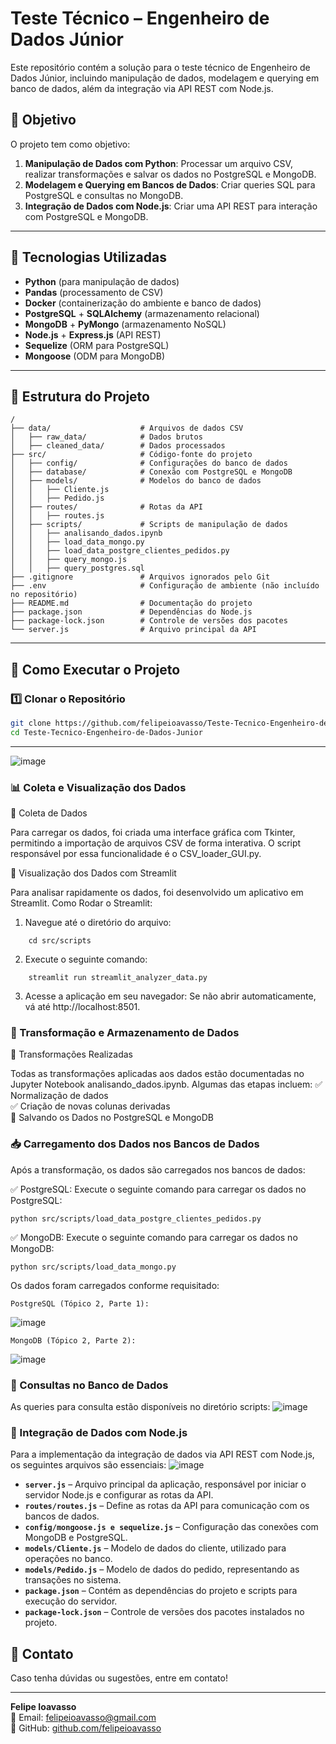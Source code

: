 # Teste Técnico – Engenheiro de Dados Júnior

Este repositório contém a solução para o teste técnico de Engenheiro de Dados Júnior, incluindo manipulação de dados, modelagem e querying em banco de dados, além da integração via API REST com Node.js.

## 📌 Objetivo
O projeto tem como objetivo:
1. **Manipulação de Dados com Python**: Processar um arquivo CSV, realizar transformações e salvar os dados no PostgreSQL e MongoDB.
2. **Modelagem e Querying em Bancos de Dados**: Criar queries SQL para PostgreSQL e consultas no MongoDB.
3. **Integração de Dados com Node.js**: Criar uma API REST para interação com PostgreSQL e MongoDB.

---

## 🚀 Tecnologias Utilizadas
- **Python** (para manipulação de dados)
- **Pandas** (processamento de CSV)
- **Docker** (containerização do ambiente e banco de dados)
- **PostgreSQL** + **SQLAlchemy** (armazenamento relacional)
- **MongoDB** + **PyMongo** (armazenamento NoSQL)
- **Node.js** + **Express.js** (API REST)
- **Sequelize** (ORM para PostgreSQL)
- **Mongoose** (ODM para MongoDB)

---

## 📄 Estrutura do Projeto
```
/
├── data/                    # Arquivos de dados CSV
│   ├── raw_data/            # Dados brutos
│   ├── cleaned_data/        # Dados processados
├── src/                     # Código-fonte do projeto
│   ├── config/              # Configurações do banco de dados
│   ├── database/            # Conexão com PostgreSQL e MongoDB
│   ├── models/              # Modelos do banco de dados
│   │   ├── Cliente.js
│   │   ├── Pedido.js
│   ├── routes/              # Rotas da API
│   │   ├── routes.js
│   ├── scripts/             # Scripts de manipulação de dados
│   │   ├── analisando_dados.ipynb
│   │   ├── load_data_mongo.py
│   │   ├── load_data_postgre_clientes_pedidos.py
│   │   ├── query_mongo.js
│   │   ├── query_postgres.sql
├── .gitignore               # Arquivos ignorados pelo Git
├── .env                     # Configuração de ambiente (não incluído no repositório)
├── README.md                # Documentação do projeto
├── package.json             # Dependências do Node.js
├── package-lock.json        # Controle de versões dos pacotes
└── server.js                # Arquivo principal da API
```
---

## 🚀 Como Executar o Projeto

### 1️⃣ Clonar o Repositório
```bash
git clone https://github.com/felipeioavasso/Teste-Tecnico-Engenheiro-de-Dados-Junior.git
cd Teste-Tecnico-Engenheiro-de-Dados-Junior
```
---

![image](https://github.com/user-attachments/assets/ba52b465-bab0-43f1-b172-4e8e7d6f87e9)



### 📊 Coleta e Visualização dos Dados  

🔹 Coleta de Dados

Para carregar os dados, foi criada uma interface gráfica com Tkinter, permitindo a importação de arquivos CSV de forma interativa. O script responsável por essa funcionalidade é o CSV_loader_GUI.py.

🔹 Visualização dos Dados com Streamlit

Para analisar rapidamente os dados, foi desenvolvido um aplicativo em Streamlit.
Como Rodar o Streamlit:
 1. Navegue até o diretório do arquivo:
```
    cd src/scripts
```

 2. Execute o seguinte comando:
```
    streamlit run streamlit_analyzer_data.py
```
 3. Acesse a aplicação em seu navegador:
    Se não abrir automaticamente, vá até http://localhost:8501.

### 🔄 Transformação e Armazenamento de Dados
🔹 Transformações Realizadas

Todas as transformações aplicadas aos dados estão documentadas no Jupyter Notebook analisando_dados.ipynb. Algumas das etapas incluem:
✅ Normalização de dados  
✅ Criação de novas colunas derivadas  
🔹 Salvando os Dados no PostgreSQL e MongoDB

### 📥 Carregamento dos Dados nos Bancos de Dados

Após a transformação, os dados são carregados nos bancos de dados:

✅ PostgreSQL:
Execute o seguinte comando para carregar os dados no PostgreSQL:
```
python src/scripts/load_data_postgre_clientes_pedidos.py
```
✅ MongoDB:
Execute o seguinte comando para carregar os dados no MongoDB:
```
python src/scripts/load_data_mongo.py
```

Os dados foram carregados conforme requisitado:

    PostgreSQL (Tópico 2, Parte 1):
![image](https://github.com/user-attachments/assets/118a9347-a6f9-4d98-8006-7b461f154e2a)

    MongoDB (Tópico 2, Parte 2):
![image](https://github.com/user-attachments/assets/72815cfe-b7db-4046-8a62-79ca9e925fdc)


### 🔎 Consultas no Banco de Dados

As queries para consulta estão disponíveis no diretório scripts:
![image](https://github.com/user-attachments/assets/05df8f42-8b61-43dd-93a7-3e6e20d528cb)


### 🔗 Integração de Dados com Node.js

Para a implementação da integração de dados via API REST com Node.js, os seguintes arquivos são essenciais:
![image](https://github.com/user-attachments/assets/a671dfd4-cff3-43dd-be15-cedbb4a510ff)

- **`server.js`** – Arquivo principal da aplicação, responsável por iniciar o servidor Node.js e configurar as rotas da API.  
- **`routes/routes.js`** – Define as rotas da API para comunicação com os bancos de dados.  
- **`config/mongoose.js e sequelize.js`** – Configuração das conexões com MongoDB e PostgreSQL.  
- **`models/Cliente.js`** – Modelo de dados do cliente, utilizado para operações no banco.  
- **`models/Pedido.js`** – Modelo de dados do pedido, representando as transações no sistema.  
- **`package.json`** – Contém as dependências do projeto e scripts para execução do servidor.  
- **`package-lock.json`** – Controle de versões dos pacotes instalados no projeto.  




## 📌 Contato
Caso tenha dúvidas ou sugestões, entre em contato!

---

**Felipe Ioavasso**  
📧 Email: [felipeioavasso@gmail.com](mailto:felipeioavasso@gmail.com)  
🔗 GitHub: [github.com/felipeioavasso](https:https://github.com/felipeioavasso/Teste-Tecnico-Engenheiro-de-Dados-Junior)
